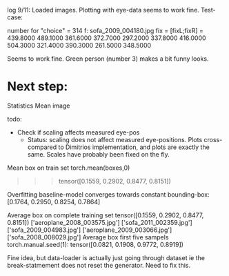 log 9/11: 
Loaded images. 
Plotting with eye-data seems to work fine. 
Test-case: 

number for "choice" = 314
f: sofa_2009_004180.jpg
fix = [fixL;fixR] =   
  439.8000  489.1000
  361.6000  372.7000
  297.2000  337.8000
  416.0000  504.3000
  321.4000  390.3000
  261.5000  348.5000

Seems to work fine. 
Green person (number 3) makes a bit funny looks. 

# Next step: 
Statistics 
Mean image 

todo: 
- Check if scaling affects measured eye-pos
	- Status: scaling does not affect measured eye-positions. Plots cross-compared to Dimitrios implementation, and plots are exactly the same. Scales have probably been fixed on the fly. 


Mean box on train set 
torch.mean(boxes,0)  
>>> tensor([0.1559, 0.2902, 0.8477, 0.8151])


Overfitting baseline-model converges towards constant bounding-box: 
[0.1764, 0.2950, 0.8254, 0.7864]

Average box on complete training set tensor([0.1559, 0.2902, 0.8477, 0.8151])
['aeroplane_2008_003575.jpg']
['sofa_2011_002359.jpg']
['sofa_2009_004983.jpg']
['aeroplane_2009_003066.jpg']
['sofa_2008_008029.jpg']
Average box first five sampels torch.manual.seed(1):  tensor([0.0821, 0.1908, 0.9772, 0.8919])


Fine idea, but data-loader is actually just going through dataset ie the break-statmement does not reset the generator. Need to fix this. 


